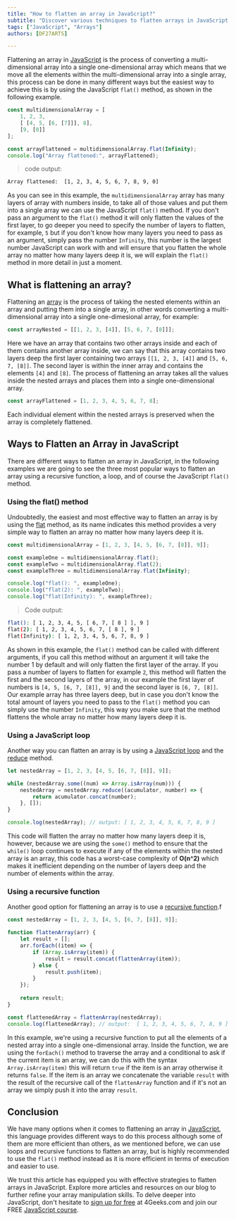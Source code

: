 ```yaml
---
title: "How to flatten an array in JavaScript?"
subtitle: "Discover various techniques to flatten arrays in JavaScript. Learn efficient methods to transform nested arrays into a single, flattened array."
tags: ["JavaScript", "Arrays"]
authors: [DF27ARTS]

---
```


Flattening an array in [JavaScript](https://4geeks.com/lesson/what-is-javascript-learn-to-code-in-javascript) is the process of converting a multi-dimensional array into a single one-dimensional array which means that we move all the elements within the multi-dimensional array into a single array, this process can be done in many different ways but the easiest way to achieve this is by using the JavaScript `flat()` method, as shown in the following example.

```js
const multidimensionalArray = [
    1, 2, 3,
    [ [4, 5, [6, [7]]], 8],
    [9, [0]]
];

const arrayFlattened = multidimensionalArray.flat(Infinity);
console.log("Array flattened:", arrayFlattened);
```
> code output:
```bash
Array flattened:  [1, 2, 3, 4, 5, 6, 7, 8, 9, 0]
```

As you can see in this example, the `multidimensionalArray` array has many layers of array with numbers inside, to take all of those values and put them into a single array we can use the JavaScript `flat()` method. If you don't pass an argument to the `flat()` method it will only flatten the values of the first layer, to go deeper you need to specify the number of layers to flatten, for example, `5` but if you don't know how many layers you need to pass as an argument, simply pass the number `Infinity`, this number is the largest number JavaScript can work with and will ensure that you flatten the whole array no matter how many layers deep it is, we will explain the `flat()` method in more detail in just a moment.

## What is flattening an array? 

Flattening an [array](https://4geeks.com/lesson/what-is-an-array-define-array) is the process of taking the nested elements within an array and putting them into a single array, in other words converting a multi-dimensional array into a single one-dimesional array, for example:

```js
const arrayNested = [[1, 2, 3, [4]], [5, 6, 7, [8]]];
```

Here we have an array that contains two other arrays inside and each of them contains another array inside, we can say that this array contains two layers deep the first layer containing two arrays `[[1, 2, 3, [4]]` and `[5, 6, 7, [8]]`. The second layer is within the inner array and contains the elements `[4]` and `[8]`. The process of flattening an array takes all the values inside the nested arrays and places them into a single one-dimensional array.

```js
const arrayFlattened = [1, 2, 3, 4, 5, 6, 7, 8];
```

Each individual element within the nested arrays is preserved when the array is completely flattened.

## Ways to Flatten an Array in JavaScript

There are different ways to flatten an array in JavaScript, in the following examples we are going to see the three most popular ways to flatten an array using a recursive function, a loop, and of course the JavaScript `flat()` method.

### Using the flat() method

Undoubtedly, the easiest and most effective way to flatten an array is by using the [flat](https://developer.mozilla.org/en-US/docs/Web/JavaScript/Reference/Global_Objects/Array/flat) method, as its name indicates this method provides a very simple way to flatten an array no matter how many layers deep it is.

```js
const multidimensionalArray = [1, 2, 3, [4, 5, [6, 7, [8]], 9]];

const exampleOne = multidimensionalArray.flat();
const exampleTwo = multidimensionalArray.flat(2);
const exampleThree = multidimensionalArray.flat(Infinity);

console.log("flat(): ", exampleOne); 
console.log("flat(2): ", exampleTwo); 
console.log("flat(Infinity): ", exampleThree); 
```
> Code output:
```bash
flat(): [ 1, 2, 3, 4, 5, [ 6, 7, [ 8 ] ], 9 ]
flat(2): [ 1, 2, 3, 4, 5, 6, 7, [ 8 ], 9 ]
flat(Infinity): [ 1, 2, 3, 4, 5, 6, 7, 8, 9 ]
```

As shown in this example, the `flat()` method can be called with different arguments, if you call this method without an argument it will take the number 1 by default and will only flatten the first layer of the array. If you pass a number of layers to flatten for example `2`, this method will flatten the first and the second layers of the array, in our example the first layer of numbers is `[4, 5, [6, 7, [8]], 9]` and the second layer is `[6, 7, [8]]`. Our example array has three layers deep, but in case you don't know the total amount of layers you need to pass to the `flat()` method you can simply use the number `Infinity`, this way you make sure that the method flattens the whole array no matter how many layers deep it is.

### Using a JavaScript loop

Another way you can flatten an array is by using a [JavaScript loop](https://4geeks.com/interactive-exercise/javascript-array-loops-exercises) and the [reduce](https://developer.mozilla.org/es/docs/Web/JavaScript/Reference/Global_Objects/Array/reduce) method.

```js
let nestedArray = [1, 2, 3, [4, 5, [6, 7, [8]], 9]];

while (nestedArray.some((num) => Array.isArray(num))) {
    nestedArray = nestedArray.reduce((acumulator, number) => {
        return acumulator.concat(number);
    }, []);
}

console.log(nestedArray); // output: [ 1, 2, 3, 4, 5, 6, 7, 8, 9 ]
```

This code will flatten the array no matter how many layers deep it is, however, because we are using the `some()` method to ensure that the `while()` loop continues to execute if any of the elements within the nested array is an array, this code has a worst-case complexity of **O(n^2)** which makes it inefficient depending on the number of layers deep and the number of elements within the array.

### Using a recursive function

Another good option for flattening an array is to use a [recursive function](https://developer.mozilla.org/en-US/docs/Glossary/Recursion).f

```js
const nestedArray = [1, 2, 3, [4, 5, [6, 7, [8]], 9]];

function flattenArray(arr) {
    let result = [];
    arr.forEach((item) => {
        if (Array.isArray(item)) {
            result = result.concat(flattenArray(item));
        } else {
            result.push(item);
        }
    });
  
    return result;
}

const flattenedArray = flattenArray(nestedArray);
console.log(flattenedArray); // output:  [ 1, 2, 3, 4, 5, 6, 7, 8, 9 ]
```

In this example, we're using a recursive function to put all the elements of a nested array into a single one-dimensional array. Inside the function, we are using the `forEach()` method to traverse the array and a conditional to ask if the current item is an array, we can do this with the syntax `Array.isArray(item)` this will return `true` if the item is an array otherwise it returns `false`. If the item is an array we concatenate the variable `result` with the result of the recursive call of the `flattenArray` function and if it's not an array we simply push it into the array `result`.

## Conclusion

We have many options when it comes to flattening an array in [JavaScript](https://4geeks.com/lesson/what-is-javascript-learn-to-code-in-javascript), this language provides different ways to do this process although some of them are more efficient than others, as we mentioned before, we can use loops and recursive functions to flatten an array, but is highly recommended to use the `flat()` method instead as it is more efficient in terms of execution and easier to use.

We trust this article has equipped you with effective strategies to flatten arrays in JavaScript. Explore more articles and resources on our blog to further refine your array manipulation skills. To delve deeper into JavaScript, don't hesitate to [sign up for free](https://4geeks.com/pricing) at 4Geeks.com and join our FREE [JavaScript course](https://4geeks.com/start-coding-using-javascript).